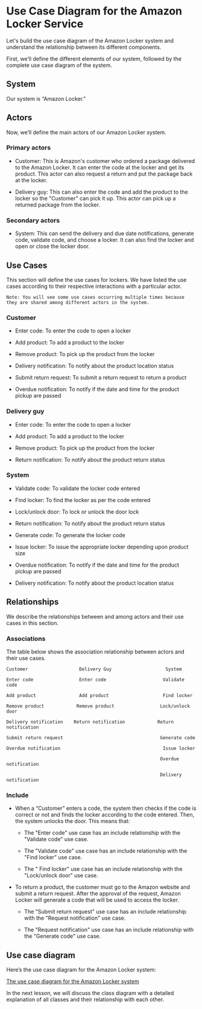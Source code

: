 # Use Case Diagram for the Amazon Locker Service
Let's build the use case diagram of the Amazon Locker system and understand the relationship between its different components.

First, we’ll define the different elements of our system, followed by the complete use case diagram of the system.

## System
Our system is “Amazon Locker."

## Actors
Now, we’ll define the main actors of our Amazon Locker system.

### Primary actors
- Customer: This is Amazon's customer who ordered a package delivered to the Amazon Locker. It can enter the code at the locker and get its product. This actor can also request a return and put the package back at the locker.

- Delivery guy: This can also enter the code and add the product to the locker so the "Customer" can pick it up. This actor can pick up a returned package from the locker.

### Secondary actors
- System: This can send the delivery and due date notifications, generate code, validate code, and choose a locker. It can also find the locker and open or close the locker door.

## Use Cases
This section will define the use cases for lockers. We have listed the use cases according to their respective interactions with a particular actor.

```
Note: You will see some use cases occurring multiple times because they are shared among different actors in the system.
```

### Customer
- Enter code: To enter the code to open a locker

- Add product: To add a product to the locker

- Remove product: To pick up the product from the locker

- Delivery notification: To notify about the product location status

- Submit return request: To submit a return request to return a product

- Overdue notification: To notify if the date and time for the product pickup are passed

### Delivery guy
- Enter code: To enter the code to open a locker

- Add product: To add a product to the locker

- Remove product: To pick up the product from the locker

- Return notification: To notify about the product return status

### System
- Validate code: To validate the locker code entered

- Find locker: To find the locker as per the code entered

- Lock/unlock door: To lock or unlock the door lock

- Return notification: To notify about the product return status

- Generate code: To generate the locker code

- Issue locker: To issue the appropriate locker depending upon product size

- Overdue notification: To notify if the date and time for the product pickup are passed

- Delivery notification: To notify about the product location status

## Relationships
We describe the relationships between and among actors and their use cases in this section.

### Associations
The table below shows the association relationship between actors and their use cases.
```
Customer                   Delivery Guy                    System

Enter code                 Enter code                     Validate code

Add product                Add product                    Find locker

Remove product            Remove product                 Lock/unlock door

Delivery notification    Return notification            Return notification

Submit return request                                    Generate code	

Overdue notification                                      Issue locker

                                                         Overdue notification

                                                         Delivery notification

```

### Include
- When a “Customer” enters a code, the system then checks if the code is correct or not and finds the locker according to the code entered. Then, the system unlocks the door. This means that:

    - The "Enter code" use case has an include relationship with the "Validate code" use case.

    - The "Validate code" use case has an include relationship with the "Find locker" use case.

    - The " Find locker" use case has an include relationship with the "Lock/unlock door" use case.

- To return a product, the customer must go to the Amazon website and submit a return request. After the approval of the request, Amazon Locker will generate a code that will be used to access the locker.

    - The "Submit return request" use case has an include relationship with the "Request notification" use case.

    - The "Request notification" use case has an include relationship with the "Generate code" use case.


## Use case diagram
Here’s the use case diagram for the Amazon Locker system:

[The use case diagram for the Amazon Locker system](./case.png)

In the next lesson, we will discuss the class diagram with a detailed explanation of all classes and their relationship with each other.
